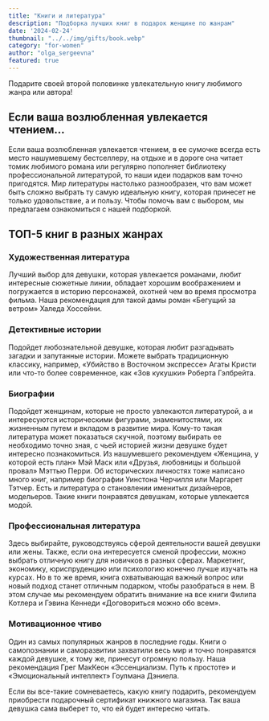 ```yaml
---
title: "Книги и литература"
description: "Подборка лучших книг в подарок женщине по жанрам"
date: '2024-02-24'
thumbnail: "../../img/gifts/book.webp"
category: "for-women"
author: "olga_sergeevna"
featured: true
---
```


Подарите своей второй половинке увлекательную книгу любимого жанра или автора!

## Если ваша возлюбленная увлекается чтением...

Если ваша возлюбленная увлекается чтением, в ее сумочке всегда есть место нашумевшему бестселлеру, на отдыхе и в дороге она читает томик любимого романа или регулярно пополняет библиотеку профессиональной литературой, то наши идеи подарков вам точно пригодятся. Мир литературы настолько разнообразен, что вам может быть сложно выбрать ту самую идеальную книгу, которая принесет не только удовольствие, а и пользу. Чтобы помочь вам с выбором, мы предлагаем ознакомиться с нашей подборкой.

## ТОП-5 книг в разных жанрах

### Художественная литература
Лучший выбор для девушки, которая увлекается романами, любит интересные сюжетные линии, обладает хорошим воображением и погружается в историю персонажей, охотней чем во время просмотра фильма. Наша рекомендация для такой дамы роман «Бегущий за ветром» Халеда Хоссейни.

### Детективные истории
Подойдет любознательной девушке, которая любит разгадывать загадки и запутанные истории. Можете выбрать традиционную классику, например, «Убийство в Восточном экспрессе» Агаты Кристи или что-то более современное, как «Зов кукушки» Роберта Гэлбрейта.

### Биографии
Подойдет женщинам, которые не просто увлекаются литературой, а и интересуются историческими фигурами, знаменитостями, их жизненным путем и вкладом в развитие мира. Кому-то такая литература может показаться скучной, поэтому выбирать ее необходимо точно зная, с чьей историей жизни девушке будет интересно познакомиться. Из нашумевшего рекомендуем «Женщина, у которой есть план» Мэй Маск или «Друзья, любовницы и большой провал» Мэттью Перри. Об исторических личностях тоже написано много книг, например биографии Уинстона Черчилля или Маргарет Тэтчер. Есть и литература о становлении именитых дизайнеров, модельеров. Такие книги понравятся девушкам, которые увлекается модой.

### Профессиональная литература
Здесь выбирайте, руководствуясь сферой деятельности вашей девушки или жены. Также, если она интересуется сменой профессии, можно выбрать отличную книгу для новичков в разных сферах. Маркетинг, экономику, юриспруденцию или психологию конечно лучше изучать на курсах. Но в то же время, книга охватывающая важный вопрос или новый подход станет отличным подарком, чтобы разобраться в нем. В этом случае мы рекомендуем обратить внимание на все книги Филипа Котлера и Гэвина Кеннеди «Договориться можно обо всем».

### Мотивационное чтиво
Один из самых популярных жанров в последние годы. Книги о самопознании и саморазвитии захватили весь мир и точно понравятся каждой девушке, к тому же, принесут огромную пользу. Наша рекомендация Грег МакКеон «Эссенциализм. Путь к простоте» и «Эмоциональный интеллект» Гоулмана Дэниела.

Если вы все-такие сомневаетесь, какую книгу подарить, рекомендуем приобрести подарочный сертификат книжного магазина. Так ваша девушка сама выберет то, что ей будет интересно читать.
